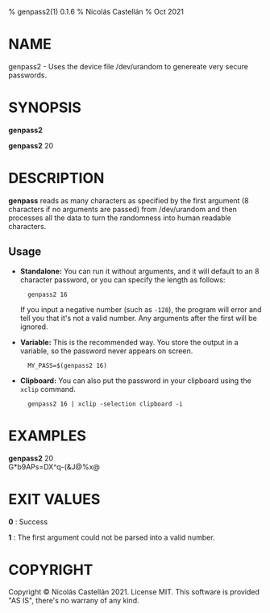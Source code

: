 % genpass2(1) 0.1.6
% Nicolás Castellán
% Oct 2021

<!-- Use:                                                             -->
<!--   pandoc genpass2.1.md -s -t man -o genpass2.1                   -->
<!-- to convert this markdown to groff format                         -->
<!-- Choose from these sections:                                      -->
<!-- 1. Executable programs: Or, shell commands.                      -->
<!-- 2. System calls: Functions provided by the kernel.               -->
<!-- 3. Library calls: Functions within program libraries.            -->
<!-- 4. Special files.                                                -->
<!-- 5. File formats and conventions: For example, “/etc/passwd”.     -->
<!-- 6. Games.                                                        -->
<!-- 7. Miscellaneous: Macro packages and conventions, such as groff. -->
<!-- 8. System administration commands: Usually reserved for root.    -->
<!-- 9. Kernel routines: Not usually installed by default.            -->

# NAME
genpass2 - Uses the device file /dev/urandom to genereate very secure passwords.

# SYNOPSIS
**genpass2**

**genpass2** 20

# DESCRIPTION
**genpass** reads as many characters as specified by the first argument (8 characters if no
arguments are passed) from /dev/urandom and then processes all the data to turn the randomness into
human readable characters.

## Usage
- **Standalone:** You can run it without arguments, and it will default to an 8 character password,
	or you can specify the length as follows:

		genpass2 16

	If you input a negative number (such as `-128`), the program will error and tell you that it's not
	a valid number. Any arguments after the first will be ignored.
- **Variable:** This is the recommended way. You store the output in a variable, so the password never appears on screen.

		MY_PASS=$(genpass2 16)

- **Clipboard:** You can also put the password in your clipboard using the `xclip` command.

		genpass2 16 | xclip -selection clipboard -i


# EXAMPLES
**genpass2** 20  
G*b9APs=DX^q-(&J@%x@

# EXIT VALUES
**0**
: Success

**1**
: The first argument could not be parsed into a valid number.

# COPYRIGHT
Copyright © Nicolás Castellán 2021. License MIT. This software is provided "AS IS", there's no
warrany of any kind.
